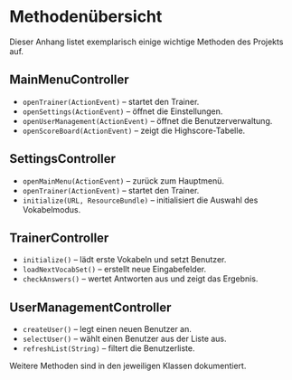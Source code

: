 # Methodenübersicht

Dieser Anhang listet exemplarisch einige wichtige Methoden des Projekts auf.

## MainMenuController
- `openTrainer(ActionEvent)` – startet den Trainer.
- `openSettings(ActionEvent)` – öffnet die Einstellungen.
- `openUserManagement(ActionEvent)` – öffnet die Benutzerverwaltung.
- `openScoreBoard(ActionEvent)` – zeigt die Highscore-Tabelle.

## SettingsController
- `openMainMenu(ActionEvent)` – zurück zum Hauptmenü.
- `openTrainer(ActionEvent)` – startet den Trainer.
- `initialize(URL, ResourceBundle)` – initialisiert die Auswahl des Vokabelmodus.

## TrainerController
- `initialize()` – lädt erste Vokabeln und setzt Benutzer.
- `loadNextVocabSet()` – erstellt neue Eingabefelder.
- `checkAnswers()` – wertet Antworten aus und zeigt das Ergebnis.

## UserManagementController
- `createUser()` – legt einen neuen Benutzer an.
- `selectUser()` – wählt einen Benutzer aus der Liste aus.
- `refreshList(String)` – filtert die Benutzerliste.

Weitere Methoden sind in den jeweiligen Klassen dokumentiert.

